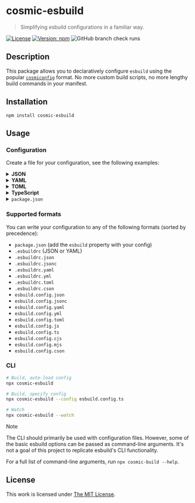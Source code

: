 # cosmic-esbuild

> Simplifying esbuild configurations in a familiar way.

[![License](https://img.shields.io/github/license/idleberg/cosmic-esbuild?color=blue&style=for-the-badge)](https://github.com/idleberg/cosmic-esbuild/blob/main/LICENSE)
[![Version: npm](https://img.shields.io/npm/v/cosmic-esbuild?style=for-the-badge)](https://www.npmjs.org/package/cosmic-esbuild)
![GitHub branch check runs](https://img.shields.io/github/check-runs/idleberg/cosmic-esbuild/main?style=for-the-badge)

## Description

This package allows you to declaratively configure `esbuild` using the popular [`cosmiconfig`](https://github.com/cosmiconfig/cosmiconfig) format. No more custom build scripts, no more lengthy build commands in your manifest.

## Installation

```shell
npm install cosmic-esbuild
```

## Usage

### Configuration

Create a file for your configuration, see the following examples:

<details>
<summary><strong>JSON</strong></summary>

```json
{
	"bundle": true,
	"entryPoints": ["app.js"],
	"outdir": "lib",
	"sourcemap": "external"
}
```

</details>

<details>
<summary><strong>YAML</strong></summary>

```yaml
bundle: true
entryPoints:
  - "app.js"
outdir: "lib"
sourcemap: "external"
```

</details>

<details>
<summary><strong>TOML</strong></summary>

```toml
bundle = true
entryPoints = [ "app.js" ]
outdir = "lib"
sourcemap = "external"
```

</details>

<details>
<summary><strong>TypeScript</strong></summary>

```typescript
import { defineConfig } from "cosmic-esbuild";

export defineConfig({
	bundle: true,
	entryPoints: ["app.js"],
	outdir: "dist",
	sourcemap: "external",
});
```

Alternatively, make use the `satisfies` operator introduced in TypeScript 4.9:

```typescript
import type { BuildOptions } from "esbuild";

const config = {
	bundle: true,
	entryPoints: ["app.js"],
	outdir: "dist",
	sourcemap: "external",
} satisfies BuildOptions;

export default config;
```

</details>

<details>
<summary><code>package.json</code></summary>

This is an extended example that also includes possible scripts

```json
{
	"name": "your-package",
	"scripts": {
		"build": "cosmic-esbuild",
		"dev": "cosmic-esbuild --watch"
	},
	"esbuild": {
		"bundle": true,
		"entryPoints": ["app.js"],
		"outdir": "lib",
		"sourcemap": "external"
	}
}
```

</details>

### Supported formats

You can write your configuration to any of the following formats (sorted by precedence):

- `package.json` (add the `esbuild` property with your config)
- `.esbuildrc` (JSON or YAML)
- `.esbuildrc.json`
- `.esbuildrc.jsonc`
- `.esbuildrc.yaml`
- `.esbuildrc.yml`
- `.esbuildrc.toml`
- `.esbuildrc.cson`
- `esbuild.config.json`
- `esbuild.config.jsonc`
- `esbuild.config.yaml`
- `esbuild.config.yml`
- `esbuild.config.toml`
- `esbuild.config.js`
- `esbuild.config.ts`
- `esbuild.config.cjs`
- `esbuild.config.mjs`
- `esbuild.config.cson`

### CLI

```sh
# Build, auto-load config
npx cosmic-esbuild

# Build, specify config
npx cosmic-esbuild --config esbuild.config.ts

# Watch
npx cosmic-esbuild --watch
```

> [!NOTE]
> The CLI should primarily be used with configuration files. However, some of the basic esbuild options can be passed as command-line arguments. It's not a goal of this project to replicate esbuild's CLI functionality.

For a full list of command-line arguments, run `npx cosmic-build --help`.

## License

This work is licensed under [The MIT License](LICENSE).
